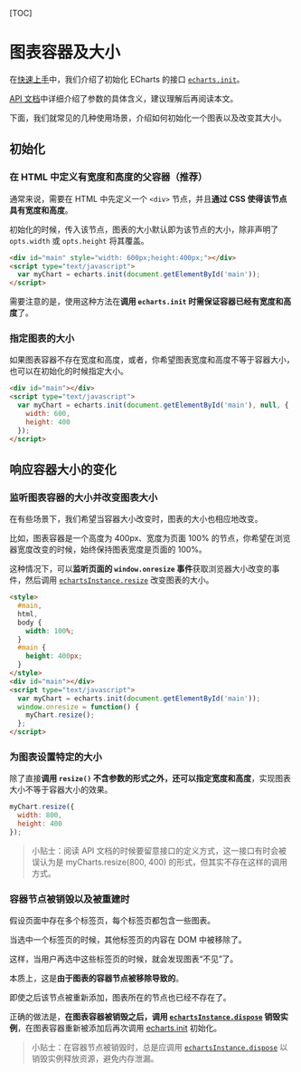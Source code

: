 [TOC]

# 图表容器及大小

在[快速上手](https://echarts.apache.org/handbook/zh/get-started)中，我们介绍了初始化 ECharts 的接口 [`echarts.init`](https://echarts.apache.org//api.html#echarts.init)。

[API 文档](https://echarts.apache.org//api.html#echarts.init)中详细介绍了参数的具体含义，建议理解后再阅读本文。

下面，我们就常见的几种使用场景，介绍如何初始化一个图表以及改变其大小。

## 初始化

### 在 HTML 中定义有宽度和高度的父容器（推荐）

通常来说，需要在 HTML 中先定义一个 `<div>` 节点，并且**通过 CSS 使得该节点具有宽度和高度**。

初始化的时候，传入该节点，图表的大小默认即为该节点的大小，除非声明了 `opts.width` 或 `opts.height` 将其覆盖。

```html
<div id="main" style="width: 600px;height:400px;"></div>
<script type="text/javascript">
  var myChart = echarts.init(document.getElementById('main'));
</script>
```

需要注意的是，使用这种方法在**调用 `echarts.init` 时需保证容器已经有宽度和高度**了。



### 指定图表的大小

如果图表容器不存在宽度和高度，或者，你希望图表宽度和高度不等于容器大小，也可以在初始化的时候指定大小。

```html
<div id="main"></div>
<script type="text/javascript">
  var myChart = echarts.init(document.getElementById('main'), null, {
    width: 600,
    height: 400
  });
</script>
```



## 响应容器大小的变化

### 监听图表容器的大小并改变图表大小

在有些场景下，我们希望当容器大小改变时，图表的大小也相应地改变。

比如，图表容器是一个高度为 400px、宽度为页面 100% 的节点，你希望在浏览器宽度改变的时候，始终保持图表宽度是页面的 100%。

这种情况下，可以**监听页面的 `window.onresize` 事件**获取浏览器大小改变的事件，然后调用 [`echartsInstance.resize`](https://echarts.apache.org/api.html#echartsInstance.resize) 改变图表的大小。

```html
<style>
  #main,
  html,
  body {
    width: 100%;
  }
  #main {
    height: 400px;
  }
</style>
<div id="main"></div>
<script type="text/javascript">
  var myChart = echarts.init(document.getElementById('main'));
  window.onresize = function() {
    myChart.resize();
  };
</script>
```



### 为图表设置特定的大小

除了直接**调用 `resize()` 不含参数的形式之外，还可以指定宽度和高度**，实现图表大小不等于容器大小的效果。

```js
myChart.resize({
  width: 800,
  height: 400
});
```

> 小贴士：阅读 API 文档的时候要留意接口的定义方式，这一接口有时会被误认为是 myCharts.resize(800, 400) 的形式，但其实不存在这样的调用方式。



### 容器节点被销毁以及被重建时

假设页面中存在多个标签页，每个标签页都包含一些图表。

当选中一个标签页的时候，其他标签页的内容在 DOM 中被移除了。

这样，当用户再选中这些标签页的时候，就会发现图表“不见”了。

本质上，这是**由于图表的容器节点被移除导致的**。

即使之后该节点被重新添加，图表所在的节点也已经不存在了。

正确的做法是，**在图表容器被销毁之后，调用 [`echartsInstance.dispose`](https://echarts.apache.org/api.html#echartsInstance.dispose) 销毁实例**，在图表容器重新被添加后再次调用 [echarts.init](https://echarts.apache.org//api.html#echarts.init) 初始化。

> 小贴士：在容器节点被销毁时，总是应调用 [`echartsInstance.dispose`](https://echarts.apache.org/api.html#echartsInstance.dispose) 以销毁实例释放资源，避免内存泄漏。